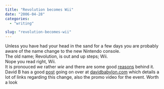 ```yaml
---
title: "Revolution becomes Wii"
date: "2006-04-28"
categories: 
  - "writing"

slug: "revolution-becomes-wii"
---
```


Unless you have had your head in the sand for a few days you are probably aware of the name change to the new Nintendo console.  
The old name; Revolution, is out and up steps; Wii.  
Nope you read right, Wii.  
It is pronouced _we_ rather _wie_ and there are some good [reasons](http://revolution.nintendo.com/) behind it.  
David B has a good [post](http://davidbabylon.com/2006/04/27/nintendo-wii/) going on over at [davidbabylon.com](http://davidbabylon.com/) which details a lot of links regarding this change, also the promo video for the event. Worth a look
